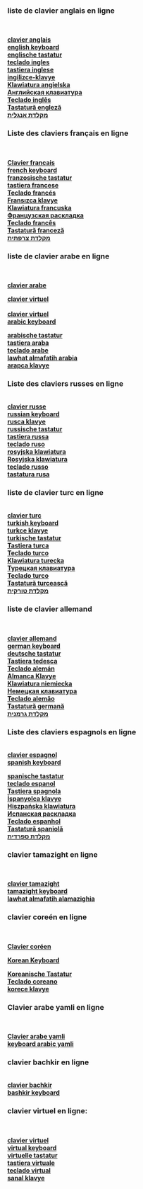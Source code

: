 
<h3> liste de clavier anglais en ligne </h3><br/>

<b><a href="https://clavier-arab3.blogspot.com.co/p/clavier-anglais.html">clavier anglais</a></b><br/>
<b><a href="https://clavier-arab3.blogspot.com.co/p/english-keyboard.html">english keyboard</a></b><br/>
<b><a href="https://clavier-arab3.blogspot.com.co/p/englische-tastatur.html">englische tastatur</a></b><br/>
<b><a href="https://clavier-arab3.blogspot.com.co/p/teclado-ingles.html">teclado ingles</a></b><br/>
<b><a href="https://clavier-arab3.blogspot.com.co/p/tastiera-inglese.html">tastiera inglese</a></b><br/>
<b><a href="https://clavier-arab3.blogspot.com.co/p/ingilizce-klavye.html">ingilizce-klavye</a></b><br/>
<b><a href="https://clavier-arab3.blogspot.com.co/p/klawiatura-angielska.html">Klawiatura angielska</a></b><br/>
<b><a href="https://clavier-arab3.blogspot.com.co/p/angliyskaya-klaviatura.html">Английская клавиатура</a></b><br/>
<b><a href="https://clavier-arab3.blogspot.com.co/p/teclado-ingles-online.html">Teclado inglês</a></b><br/>
<b><a href="https://clavier-arab3.blogspot.com.co/p/tastatura-engleza.html">Tastatură engleză</a></b><br/>
<b><a href="https://clavier-arab3.blogspot.com.co/p/hebrew-english-keyboard.html">מקלדת אנגלית</a></b><br/>

<h3> Liste des claviers français en ligne </h3><br/>


<b><a href="https://clavier-arab3.blogspot.com.co/p/clavier-francais.html">Clavier francais</a></b><br/>
<b><a href="https://clavier-arab3.blogspot.com.co/p/french-keyboard.html">french keyboard</a></b><br/>
<b><a href="https://clavier-arab3.blogspot.com.co/p/franzosische-tastatur.html">franzosische tastatur</a></b><br/>
<b><a href="https://clavier-arab3.blogspot.com.co/p/tastiera-francese.html">tastiera francese</a></b><br/>
<b><a href="https://clavier-arab3.blogspot.com.co/p/teclado-frances.html">Teclado francés</a></b><br/>
<b><a href="https://clavier-arab3.blogspot.com.co/p/franszca-klavye.html">Fransızca klavye</a></b><br/>
<b><a href="https://clavier-arab3.blogspot.com.co/p/klawiatura-francuska.html">Klawiatura francuska</a></b><br/>
<b><a href="https://clavier-arab3.blogspot.com.co/p/frantsuzskaya-raskladka.html">Французская раскладка</a></b><br/>
<b><a href="https://clavier-arab3.blogspot.com.co/p/teclado-frances-online.html">Teclado francês</a></b><br/>
<b><a href="https://clavier-arab3.blogspot.com.co/p/tastatura-franceza.html">Tastatură franceză</a></b><br/>
<b><a href="https://clavier-arab3.blogspot.com.co/p/hebrew-french-keyboard.html">מקלדת צרפתית</a></b><br/>




<h3> liste de clavier arabe en ligne </h3><br/>

<b><a href="https://clavier-arab3.blogspot.com.co">clavier arabe</a></b><br/>
 
<b><a href="https://clavier-arab3.blogspot.com.co/p/clavier-arabe-virtuel.html">clavier virtuel</a></b><br/>
</b><br/><b><a href="https://clavier-arab3.blogspot.com.co/p/a-propos-de.html">clavier virtuel</a></b><br/>
<b><a href="https://clavier-arab3.blogspot.com.co/p/arabic-keyboard.html">arabic keyboard</a></b><br/>


<b><a href="https://clavier-arab3.blogspot.com.co/p/arabische-tastatur.html">arabische tastatur</a></b><br/>
<b><a href="https://clavier-arab3.blogspot.com.co/p/tastiera-araba.html">tastiera araba</a></b><br/>
<b><a href="https://clavier-arab3.blogspot.com.co/p/teclado-arabe.html">teclado arabe</a></b><br/>
<b><a href="https://clavier-arab3.blogspot.com.co/p/lawhat-almafatih-arabia.html">lawhat almafatih arabia</a></b><br/>
<b><a href="https://clavier-arab3.blogspot.com.co/p/arapca-klavye.html">arapca klavye</a></b><br/>



<h3> Liste des claviers russes en ligne </h3><br/>
<b><a href="https://clavier-arab3.blogspot.com.co/p/clavier-russe.html">clavier russe</a></b><br/>
<b><a href="https://clavier-arab3.blogspot.com.co/p/russian-keyboard.html">russian keyboard</a></b><br/>
<b><a href="https://clavier-arab3.blogspot.com.co/p/rusca-klavye.html">rusca klavye</a></b><br/>
<b><a href="https://clavier-arab3.blogspot.com.co/p/russische-tastatur.html">russische tastatur</a></b><br/>
<b><a href="https://clavier-arab3.blogspot.com.co/p/tastiera-russa.html">tastiera russa</a></b><br/>
<b><a href="https://clavier-arab3.blogspot.com.co/p/teclado-ruso.html">teclado ruso</a></b><br/>
<b><a href="https://clavier-arab3.blogspot.com.co/p/rosyjska-klawiatura.html">rosyjska klawiatura</a></b><br/>
<b><a href="https://clavier-arab3.blogspot.com.co/p/russian-virtual-keyboard.html">Rosyjska klawiatura</a></b><br/>
<b><a href="https://clavier-arab3.blogspot.com.co/p/teclado-russo.html">teclado russo</a></b><br/>
<b><a href="https://clavier-arab3.blogspot.com.co/p/tastatura-rusa.html">tastatura rusa</a></b><br/>


<h3> liste de clavier turc en ligne </h3><br/>
<b><a href="https://clavier-arab3.blogspot.com.co/p/clavier-turc.html">clavier turc</a></b><br/>
<b><a href="https://clavier-arab3.blogspot.com.co/p/turkish-keyboard.html">turkish keyboard</a></b><br/>
<b><a href="https://clavier-arab3.blogspot.com.co/p/turkce-klavye.html">turkce klavye</a></b><br/>
<b><a href="https://clavier-arab3.blogspot.com.co/p/turkische-tastatur.html">turkische tastatur</a></b><br/>
<b><a href="https://clavier-arab3.blogspot.com.co/p/tastiera-turca.html">Tastiera turca</a></b><br/>
<b><a href="https://clavier-arab3.blogspot.com.co/p/teclado-turco.html">Teclado turco</a></b><br/>
<b><a href="https://clavier-arab3.blogspot.com.co/p/klawiatura-turecka.html">Klawiatura turecka</a></b><br/>
<b><a href="https://clavier-arab3.blogspot.com.co/p/turetskaya-klaviatura.html">Турецкая клавиатура</a></b><br/>
<b><a href="https://clavier-arab3.blogspot.com.co/p/teclado-turco-online.html">Teclado turco</a></b><br/>
<b><a href="https://clavier-arab3.blogspot.com.co/p/tastatura-turceasca.html">Tastatură turcească</a></b><br/>
<b><a href="https://clavier-arab3.blogspot.com.co/p/hebrew-turkish-keyboard.html">מקלדת טורקית</a></b><br/>

<h3> liste de clavier allemand </h3><br/>

<b><a href="https://clavier-arab3.blogspot.com.co/p/clavier-allemand.html">clavier allemand</a></b><br/>
<b><a href="https://clavier-arab3.blogspot.com.co/p/german-keyboard.html">german keyboard</a></b><br/>
<b><a href="https://clavier-arab3.blogspot.com.co/p/deutsche-tastatur.html">deutsche tastatur</a></b><br/>
<b><a href="https://clavier-arab3.blogspot.com.co/p/tastiera-tedesca.html">Tastiera tedesca</a></b><br/>
<b><a href="https://clavier-arab3.blogspot.com.co/p/teclado-aleman.html">Teclado alemán</a></b><br/>
<b><a href="https://clavier-arab3.blogspot.com.co/p/almanca-klavye.html">Almanca Klavye</a></b><br/>
<b><a href="https://clavier-arab3.blogspot.com.co/p/klawiatura-niemiecka.html">Klawiatura niemiecka</a></b><br/>
<b><a href="https://clavier-arab3.blogspot.com.co/p/nemetskaya-klaviatura.html">Немецкая клавиатура</a></b><br/>
<b><a href="https://clavier-arab3.blogspot.com.co/p/teclado-alemao.html">Teclado alemão</a></b><br/>
<b><a href="https://clavier-arab3.blogspot.com.co/p/tastatura-germana.html">Tastatură germană</a></b><br/>
<b><a href="https://clavier-arab3.blogspot.com.co/p/hebrew-german-keyboard.html">מקלדת גרמנית</a></b><br/>



<h3> Liste des claviers espagnols en ligne </h3><br/>
<b><a href="https://clavier-arab3.blogspot.com.co/p/clavier-espagnol.html">clavier espagnol</a></b><br/>
<b><a href="https://clavier-arab3.blogspot.com.co/p/spanish-keyboard.html">spanish keyboard</a></b><br/>

<b><a href="https://clavier-arab3.blogspot.com.co/p/spanische-tastatur.html">spanische tastatur</a></b><br/>
<b><a href="https://clavier-arab3.blogspot.com.co/p/teclado-espanol.html">teclado espanol</a></b><br/>
<b><a href="https://clavier-arab3.blogspot.com.co/p/tastiera-spagnola.html">Tastiera spagnola</a></b><br/>
<b><a href="https://clavier-arab3.blogspot.com.co/p/ispanyolca-klavye.html">İspanyolca klavye</a></b><br/>
<b><a href="https://clavier-arab3.blogspot.com.co/p/hiszpanska-klawiatura.html">Hiszpańska klawiatura</a></b><br/>
<b><a href="https://clavier-arab3.blogspot.com.co/p/ispanskaya-raskladka.html">Испанская раскладка</a></b><br/>
<b><a href="https://clavier-arab3.blogspot.com.co/p/teclado-espanhol.html">Teclado espanhol</a></b><br/>
<b><a href="https://clavier-arab3.blogspot.com.co/p/tastatura-spaniola.html">Tastatură spaniolă</a></b><br/>
<b><a href="https://clavier-arab3.blogspot.com.co/p/hebrew-spanish-keyboard.html">מקלדת ספרדית</a></b><br/>


<h3> clavier tamazight en ligne</h3><br/>

<b><a href="https://clavier-arab3.blogspot.com.co/p/clavier-tamazight.html">clavier tamazight</a></b><br/>
<b><a href="https://clavier-arab3.blogspot.com.co/p/tamazight-keyboard.html">tamazight keyboard</a></b><br/>
<b><a href="https://clavier-arab3.blogspot.com.co/p/lawhat-almafatih-alamazighia.html">lawhat almafatih alamazighia</a></b><br/>

<h3> clavier coreén en ligne </h3><br/>

<b><a href="https://clavier-arab3.blogspot.com.co/p/clavier-coreen.html">Clavier coréen</a></b><br/>

<b><a href="https://clavier-arab3.blogspot.com.co/p/korean-keyboard.html">Korean Keyboard</a></b><br/>

<b><a href="https://clavier-arab3.blogspot.com.co/p/koreanische-tastatur.html">Koreanische Tastatur</a></b><br/>
<b><a href="https://clavier-arab3.blogspot.com.co/p/teclado-coreano.html">Teclado coreano</a></b><br/>
<b><a href="https://clavier-arab3.blogspot.com.co/p/korece-klavye.html">korece klavye</a></b><br/>


<h3>Clavier arabe yamli en ligne</h3><br/>

<b><a href="https://clavier-arab3.blogspot.com.co/p/yamli.html">Clavier arabe yamli</a></b><br/>
<b><a href="https://clavier-arab3.blogspot.com.co/p/arabic-keyboard-yamli.html">keyboard arabic yamli</a></b><br/>

<h3>clavier bachkir en ligne</h3><br/>
<b><a href="https://clavier-arab3.blogspot.com.co/p/clavier-bachkir.html">clavier bachkir</a></b><br/>
<b><a href="https://clavier-arab3.blogspot.com.co/p/bashkir-keyboard.html">bashkir keyboard</a></b><br/>

<h3>clavier virtuel en ligne:</h3><br/>

<b><a href="https://clavier-arab3.blogspot.com.co/p/clavier-virtuel.html">clavier virtuel</a></b><br/>
<b><a href="https://clavier-arab3.blogspot.com.co/p/virtual-keyboard.html">virtual keyboard</a></b><br/>
<b><a href="https://clavier-arab3.blogspot.com.co/p/virtuelle-tastatur.html">virtuelle tastatur</a></b><br/>
<b><a href="https://clavier-arab3.blogspot.com.co/p/tastiera-virtuale.html">tastiera virtuale</a></b><br/>
<b><a href="https://clavier-arab3.blogspot.com.co/p/teclado-virtual.html">teclado virtual</a></b><br/>
<b><a href="https://clavier-arab3.blogspot.com.co/p/sanal-klavye.html">sanal klavye</a></b><br/>


